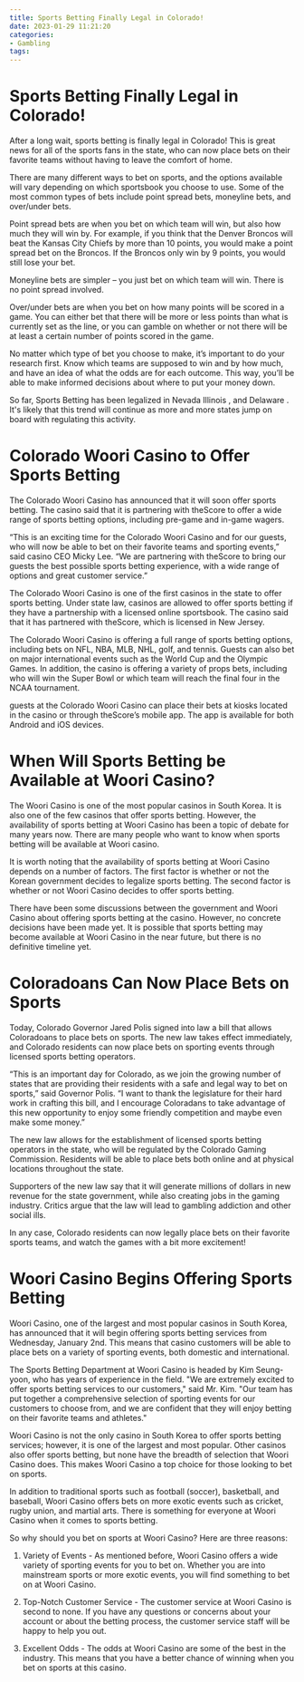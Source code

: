 ```yaml
---
title: Sports Betting Finally Legal in Colorado!
date: 2023-01-29 11:21:20
categories:
- Gambling
tags:
---
```



#  Sports Betting Finally Legal in Colorado!

After a long wait, sports betting is finally legal in Colorado! This is great news for all of the sports fans in the state, who can now place bets on their favorite teams without having to leave the comfort of home.

There are many different ways to bet on sports, and the options available will vary depending on which sportsbook you choose to use. Some of the most common types of bets include point spread bets, moneyline bets, and over/under bets.

Point spread bets are when you bet on which team will win, but also how much they will win by. For example, if you think that the Denver Broncos will beat the Kansas City Chiefs by more than 10 points, you would make a point spread bet on the Broncos. If the Broncos only win by 9 points, you would still lose your bet.

Moneyline bets are simpler – you just bet on which team will win. There is no point spread involved.

Over/under bets are when you bet on how many points will be scored in a game. You can either bet that there will be more or less points than what is currently set as the line, or you can gamble on whether or not there will be at least a certain number of points scored in the game.

No matter which type of bet you choose to make, it’s important to do your research first. Know which teams are supposed to win and by how much, and have an idea of what the odds are for each outcome. This way, you’ll be able to make informed decisions about where to put your money down.

So far, Sports Betting has been legalized in Nevada Illinois , and Delaware . It's likely that this trend will continue as more and more states jump on board with regulating this activity.

#  Colorado Woori Casino to Offer Sports Betting

The Colorado Woori Casino has announced that it will soon offer sports betting. The casino said that it is partnering with theScore to offer a wide range of sports betting options, including pre-game and in-game wagers.

“This is an exciting time for the Colorado Woori Casino and for our guests, who will now be able to bet on their favorite teams and sporting events,” said casino CEO Micky Lee. “We are partnering with theScore to bring our guests the best possible sports betting experience, with a wide range of options and great customer service.”

The Colorado Woori Casino is one of the first casinos in the state to offer sports betting. Under state law, casinos are allowed to offer sports betting if they have a partnership with a licensed online sportsbook. The casino said that it has partnered with theScore, which is licensed in New Jersey.

The Colorado Woori Casino is offering a full range of sports betting options, including bets on NFL, NBA, MLB, NHL, golf, and tennis. Guests can also bet on major international events such as the World Cup and the Olympic Games. In addition, the casino is offering a variety of props bets, including who will win the Super Bowl or which team will reach the final four in the NCAA tournament.

guests at the Colorado Woori Casino can place their bets at kiosks located in the casino or through theScore’s mobile app. The app is available for both Android and iOS devices.

#  When Will Sports Betting be Available at Woori Casino?

The Woori Casino is one of the most popular casinos in South Korea. It is also one of the few casinos that offer sports betting. However, the availability of sports betting at Woori Casino has been a topic of debate for many years now. There are many people who want to know when sports betting will be available at Woori casino.

It is worth noting that the availability of sports betting at Woori Casino depends on a number of factors. The first factor is whether or not the Korean government decides to legalize sports betting. The second factor is whether or not Woori Casino decides to offer sports betting.

There have been some discussions between the government and Woori Casino about offering sports betting at the casino. However, no concrete decisions have been made yet. It is possible that sports betting may become available at Woori Casino in the near future, but there is no definitive timeline yet.

#  Coloradoans Can Now Place Bets on Sports

Today, Colorado Governor Jared Polis signed into law a bill that allows Coloradoans to place bets on sports. The new law takes effect immediately, and Colorado residents can now place bets on sporting events through licensed sports betting operators.

“This is an important day for Colorado, as we join the growing number of states that are providing their residents with a safe and legal way to bet on sports,” said Governor Polis. “I want to thank the legislature for their hard work in crafting this bill, and I encourage Coloradans to take advantage of this new opportunity to enjoy some friendly competition and maybe even make some money.”

The new law allows for the establishment of licensed sports betting operators in the state, who will be regulated by the Colorado Gaming Commission. Residents will be able to place bets both online and at physical locations throughout the state.

Supporters of the new law say that it will generate millions of dollars in new revenue for the state government, while also creating jobs in the gaming industry. Critics argue that the law will lead to gambling addiction and other social ills.

In any case, Colorado residents can now legally place bets on their favorite sports teams, and watch the games with a bit more excitement!

#  Woori Casino Begins Offering Sports Betting

Woori Casino, one of the largest and most popular casinos in South Korea, has announced that it will begin offering sports betting services from Wednesday, January 2nd. This means that casino customers will be able to place bets on a variety of sporting events, both domestic and international.

The Sports Betting Department at Woori Casino is headed by Kim Seung-yoon, who has years of experience in the field. "We are extremely excited to offer sports betting services to our customers," said Mr. Kim. "Our team has put together a comprehensive selection of sporting events for our customers to choose from, and we are confident that they will enjoy betting on their favorite teams and athletes."

Woori Casino is not the only casino in South Korea to offer sports betting services; however, it is one of the largest and most popular. Other casinos also offer sports betting, but none have the breadth of selection that Woori Casino does. This makes Woori Casino a top choice for those looking to bet on sports.

In addition to traditional sports such as football (soccer), basketball, and baseball, Woori Casino offers bets on more exotic events such as cricket, rugby union, and martial arts. There is something for everyone at Woori Casino when it comes to sports betting.

So why should you bet on sports at Woori Casino? Here are three reasons:

1) Variety of Events - As mentioned before, Woori Casino offers a wide variety of sporting events for you to bet on. Whether you are into mainstream sports or more exotic events, you will find something to bet on at Woori Casino.

2) Top-Notch Customer Service - The customer service at Woori Casino is second to none. If you have any questions or concerns about your account or about the betting process, the customer service staff will be happy to help you out.

3) Excellent Odds - The odds at Woori Casino are some of the best in the industry. This means that you have a better chance of winning when you bet on sports at this casino.